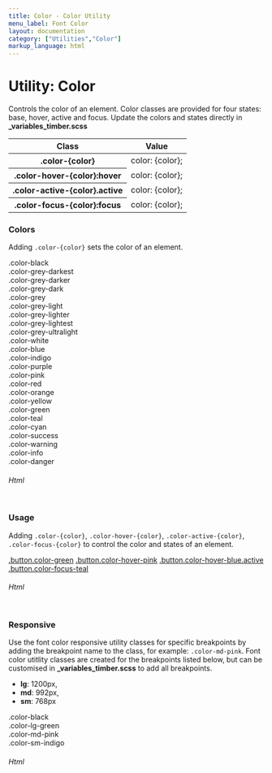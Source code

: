 ```yaml
---
title: Color - Color Utility
menu_label: Font Color
layout: documentation
category: ["Utilities","Color"]
markup_language: html
---
```


<div class="section-block">
  <div class="row pt-40 pt-md-40">
    <div class="col w-9/12 w-md-full order-2 content-inner">
      <h1 class="font-light">Utility: Color</h1>
      <p>Controls the color of an element. Color classes are provided for four states: base, hover, active and focus. Update the colors and states directly in <strong>_variables_timber.scss</strong></p>
      <!-- Classes -->
      <div class="table-scrollable">
        <table class="table size-md rounded bg-white">
          <thead>
            <tr>
              <th> Class </th>
              <th> Value </th>
            </tr>
          </thead>
          <tbody class="font-mono">
            <tr>
              <th class="color-indigo">.color-{color}</th>
              <td> color: {color}; </td>
            </tr>
            <tr>
              <th class="color-indigo">.color-hover-{color}:hover</th>
              <td> color: {color}; </td>
            </tr>
            <tr>
              <th class="color-indigo">.color-active-{color}.active</th>
              <td> color: {color}; </td>
            </tr>
            <tr>
              <th class="color-indigo">.color-focus-{color}:focus</th>
              <td> color: {color}; </td>
            </tr>
          </tbody>
        </table>
      </div>
      <!-- Classes End -->
      <!-- Demo Block -->
      <div class="demo-block mt-80">
        <h3 class="font-light">Colors</h3>
        <p>Adding <code class="color-indigo font-bold">.color-{color}</code> sets the color of an element.</p>
        <div class="p-30 flex flex-wrap justify-around rounded bg-grey-ultralight">
          <div class="w-full py-20 m-1 rounded center bg-white color-black color-darkest">.color-black</div>
          <div class="w-full py-20 m-1 rounded center bg-white color-grey-darkest color-darkest">.color-grey-darkest</div>
          <div class="w-full py-20 m-1 rounded center bg-white color-grey-darker color-darkest">.color-grey-darker</div>
          <div class="w-full py-20 m-1 rounded center bg-white color-grey-dark color-darkest">.color-grey-dark</div>
          <div class="w-full py-20 m-1 rounded center bg-white color-grey color-darkest">.color-grey</div>
          <div class="w-full py-20 m-1 rounded center bg-white color-grey-light color-darkest">.color-grey-light</div>
          <div class="w-full py-20 m-1 rounded center bg-white color-grey-lighter color-darkest">.color-grey-lighter</div>
          <div class="w-full py-20 m-1 rounded center bg-white color-grey-lightest color-darkest">.color-grey-lightest</div>
          <div class="w-full py-20 m-1 rounded center bg-grey-light color-grey-ultralight color-darkest">.color-grey-ultralight</div>
          <div class="w-full py-20 m-1 rounded center bg-grey color-white color-darkest">.color-white</div>
          <div class="w-full py-20 m-1 rounded center bg-white color-blue color-darkest">.color-blue</div>
          <div class="w-full py-20 m-1 rounded center bg-white color-indigo color-darkest">.color-indigo</div>
          <div class="w-full py-20 m-1 rounded center bg-white color-purple color-darkest">.color-purple</div>
          <div class="w-full py-20 m-1 rounded center bg-white color-pink color-darkest">.color-pink</div>
          <div class="w-full py-20 m-1 rounded center bg-white color-red color-darkest">.color-red</div>
          <div class="w-full py-20 m-1 rounded center bg-white color-orange color-darkest">.color-orange</div>
          <div class="w-full py-20 m-1 rounded center bg-white color-yellow color-darkest">.color-yellow</div>
          <div class="w-full py-20 m-1 rounded center bg-white color-green color-darkest">.color-green</div>
          <div class="w-full py-20 m-1 rounded center bg-white color-teal color-darkest">.color-teal</div>
          <div class="w-full py-20 m-1 rounded center bg-white color-cyan color-darkest">.color-cyan</div>
          <div class="w-full py-20 m-1 rounded center bg-white color-success color-darkest">.color-success</div>
          <div class="w-full py-20 m-1 rounded center bg-white color-warning color-darkest">.color-warning</div>
          <div class="w-full py-20 m-1 rounded center bg-white color-info color-darkest">.color-info</div>
          <div class="w-full py-20 m-1 rounded center bg-white color-danger color-darkest">.color-danger</div>
        </div>
      </div>
      <!-- Demo Block End -->
      <!-- code -->
      <h6 class="uppercase">Html</h6>
      <div class="rounded p-20 overflow-y-scroll mb-0 bg-gradient-grey-ultralight border-l border-4 border-solid border-indigo">
        <pre class="m-0 language-html"><code class="inline-block scrolling-touch"><!--<div class="w-full py-20 m-1 rounded center bg-white color-black color-darkest">.color-black</div>
<div class="w-full py-20 m-1 rounded center bg-white color-grey-darkest color-darkest">.color-grey-darkest</div>
<div class="w-full py-20 m-1 rounded center bg-white color-grey-darker color-darkest">.color-grey-darker</div>
<div class="w-full py-20 m-1 rounded center bg-white color-grey-dark color-darkest">.color-grey-dark</div>
<div class="w-full py-20 m-1 rounded center bg-white color-grey color-darkest">.color-grey</div>
<div class="w-full py-20 m-1 rounded center bg-white color-grey-light color-darkest">.color-grey-light</div>
<div class="w-full py-20 m-1 rounded center bg-white color-grey-lighter color-darkest">.color-grey-lighter</div>
<div class="w-full py-20 m-1 rounded center bg-white color-grey-lightest color-darkest">.color-grey-lightest</div>
<div class="w-full py-20 m-1 rounded center bg-grey-light color-grey-ultralight color-darkest">.color-grey-ultralight</div>
<div class="w-full py-20 m-1 rounded center bg-grey color-white color-darkest">.color-white</div>
<div class="w-full py-20 m-1 rounded center bg-white color-blue color-darkest">.color-blue</div>
<div class="w-full py-20 m-1 rounded center bg-white color-indigo color-darkest">.color-indigo</div>
<div class="w-full py-20 m-1 rounded center bg-white color-purple color-darkest">.color-purple</div>
<div class="w-full py-20 m-1 rounded center bg-white color-pink color-darkest">.color-pink</div>
<div class="w-full py-20 m-1 rounded center bg-white color-red color-darkest">.color-red</div>
<div class="w-full py-20 m-1 rounded center bg-white color-orange color-darkest">.color-orange</div>
<div class="w-full py-20 m-1 rounded center bg-white color-yellow color-darkest">.color-yellow</div>
<div class="w-full py-20 m-1 rounded center bg-white color-green color-darkest">.color-green</div>
<div class="w-full py-20 m-1 rounded center bg-white color-teal color-darkest">.color-teal</div>
<div class="w-full py-20 m-1 rounded center bg-white color-cyan color-darkest">.color-cyan</div>
<div class="w-full py-20 m-1 rounded center bg-white color-success color-darkest">.color-success</div>
<div class="w-full py-20 m-1 rounded center bg-white color-warning color-darkest">.color-warning</div>
<div class="w-full py-20 m-1 rounded center bg-white color-info color-darkest">.color-info</div>
<div class="w-full py-20 m-1 rounded center bg-white color-danger color-darkest">.color-danger</div>
--></code></pre>
      </div>
      <!-- code -->
      <!-- Demo Block -->
      <div class="demo-block mt-80">
        <h3 class="font-light">Usage</h3>
        <p>Adding <code class="color-indigo font-bold">.color-{color}</code>, <code class="color-indigo font-bold">.color-hover-{color}</code>, <code class="color-indigo font-bold">.color-active-{color}</code>, <code class="color-indigo font-bold">.color-focus-{color}</code> to control the color and states of an element.</p>
        <div class="p-30 flex flex-md-wrap justify-around rounded bg-grey-ultralight">
          <a href="#" class="button size-md rounded bg-white bg-hover-white color-green color-hover-green">.button.color-green</a>
          <a href="#" class="button size-md rounded bg-white bg-hover-white color-grey-darkest color-hover-pink">.button.color-hover-pink</a>
          <a href="#" class="button size-md rounded bg-white bg-hover-white color-grey-darkest color-active-blue active">.button.color-hover-blue.active</a>
          <a href="#" class="button size-md rounded bg-white bg-hover-white color-grey-darkest color-hover-grey-darkest color-focus-teal">.button.color-focus-teal</a>
        </div>
      </div>
      <!-- Demo Block End -->
      <!-- code -->
      <h6 class="uppercase">Html</h6>
      <div class="rounded p-20 overflow-y-scroll mb-0 bg-gradient-grey-ultralight border-l border-4 border-solid border-indigo">
        <pre class="m-0 language-html"><code class="inline-block scrolling-touch"><!--<a href="#" class="button size-md rounded bg-white bg-hover-white color-green color-hover-green">.button.color-green</a>
<a href="#" class="button size-md rounded bg-white bg-hover-white color-grey-darkest color-hover-pink">.button.color-hover-pink</a>
<a href="#" class="button size-md rounded bg-white bg-hover-white color-grey-darkest color-active-blue active">.button.color-hover-blue.active</a>
<a href="#" class="button size-md rounded bg-white bg-hover-white color-grey-darkest color-hover-grey-darkest color-focus-teal">.button.color-focus-teal</a>
--></code></pre>
      </div>
      <!-- code -->
      <!-- Demo Block -->
      <div class="demo-block mt-80">
        <h3 class="font-light">Responsive</h3>
        <p>Use the font color responsive utility classes for specific breakpoints by adding the breakpoint name to the class, for example: <code class="color-indigo font-bold">.color-md-pink</code>. Font color utitlity classes are created for the breakpoints listed below, but can be customised in <strong>_variables_timber.scss</strong> to add all breakpoints.</p>
        <ul class="list-none">
          <li><strong>lg</strong>: 1200px,</li>
          <li><strong>md</strong>: 992px,</li>
          <li><strong>sm</strong>: 768px</li>
        </ul>
        <div class="p-30 flex flex-wrap justify-around rounded bg-grey-ultralight">
          <div class="w-full py-20 m-1 rounded center color-black color-lg-green color-md-pink color-sm-indigo text-large">.color-black<br>.color-lg-green<br>.color-md-pink<br>.color-sm-indigo</div>
        </div>
      </div>
      <!-- Demo Block End -->
      <!-- code -->
      <h6 class="uppercase">Html</h6>
      <div class="rounded p-20 overflow-y-scroll mb-0 bg-gradient-grey-ultralight border-l border-4 border-solid border-indigo">
        <pre class="m-0 language-html"><code class="inline-block scrolling-touch"><!--<div class="w-full py-20 m-1 rounded center color-black color-lg-green color-md-pink color-sm-indigo text-large">.color-black<br>.color-lg-green<br>.color-md-pink<br>.color-sm-indigo</div>
--></code></pre>
      </div>
      <!-- code -->
    </div>
    <!-- Content Inner End -->
  </div>
</div>
